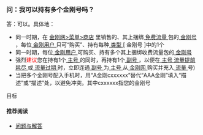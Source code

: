 ### 问：我可以持有多个金刚号吗？
答：可以。具体地：
- 同一时期，在 [金刚网>菜单>商店](https://www.atozitpro.net/zh/shop/) 里销售的、其上捆绑[ 免费流量 ](https://a2zitpro.github.io/web/免费流量)包的[ 金刚号 ](https://a2zitpro.github.io/web/金刚号)，每位[ 金刚用户 ](https://a2zitpro.github.io/web/金刚用户)只可“购买”、持有每种[ 类型 ](https://a2zitpro.github.io/web/金刚号类型) [ 金刚号 ]中的1个
- 同一时期，每位[ 金刚用户 ](https://a2zitpro.github.io/web/金刚用户)可购买、持有多个其上捆绑收费流量包的[ 金刚号 ](https://a2zitpro.github.io/web/金刚号)
- 强烈<font color="Red">建议</font>您在持有1个[ 主号 ](https://a2zitpro.github.io/web/主号)的同时，再持有1个[ 副号 ](https://a2zitpro.github.io/web/副号)，以便在[ 主号 ](https://a2zitpro.github.io/web/主号)[ 流量提前耗尽 ](https://a2zitpro.github.io/web/流量提前耗尽)或[ 流量过期 ](https://a2zitpro.github.io/web/流量过期)时，立即连通[ 副号 ](https://a2zitpro.github.io/web/副号)为[ 主号 ](https://a2zitpro.github.io/web/主号)从[ 金刚网 ](https://atozitpro.net)购买并充入[ 流量 ](https://a2zitpro.github.io/web/流量)
号)
- 当把多个金刚号配入手机时，用“A金刚cxxxxxx”替代“AAA金刚”填入“描述”或“描述”处，以避免冲突。其中cxxxxxx指您的金刚号

目标
#### 推荐阅读
- [ 问题与解答 ](https://a2zitpro.github.io/web/问题与解答)
